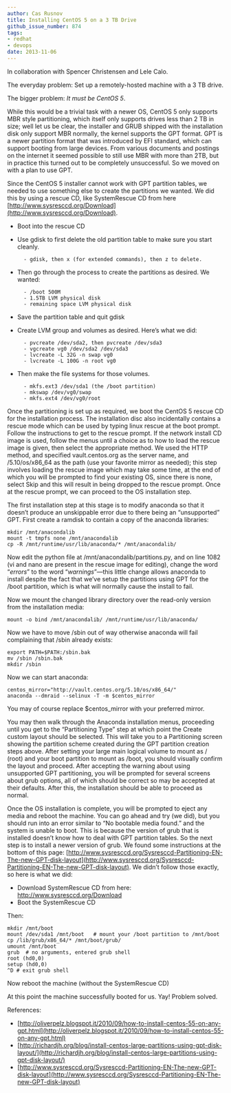 ```yaml
---
author: Cas Rusnov
title: Installing CentOS 5 on a 3 TB Drive
github_issue_number: 874
tags:
- redhat
- devops
date: 2013-11-06
---
```


In collaboration with Spencer Christensen and Lele Calo.

The everyday problem: Set up a remotely-hosted machine with a 3 TB drive.

The bigger problem: *It must be CentOS 5*.

While this would be a trivial task with a newer OS, CentOS 5 only supports MBR style partitioning, which itself only supports drives less than 2 TB in size; well let us be clear, the installer and GRUB shipped with the installation disk only support MBR normally, the kernel supports the GPT format. GPT is a newer partition format that was introduced by EFI standard, which can support booting from large devices. From various documents and postings on the internet it seemed possible to still use MBR with more than 2TB, but in practice this turned out to be completely unsuccessful. So we moved on with a plan to use GPT.

Since the CentOS 5 installer cannot work with GPT partition tables, we needed to use something else to create the partitions we wanted. We did this by using a rescue CD, like SystemRescue CD from here [http://www.sysresccd.org/Download](http://www.sysresccd.org/Download).

- Boot into the rescue CD
- Use gdisk to first delete the old partition table to make sure you start cleanly.

        - gdisk, then x (for extended commands), then z to delete.

- Then go through the process to create the partitions as desired. We wanted:

        - /boot 500M
        - 1.5TB LVM physical disk
        - remaining space LVM physical disk

- Save the partition table and quit gdisk
- Create LVM group and volumes as desired. Here’s what we did:

        - pvcreate /dev/sda2, then pvcreate /dev/sda3
        - vgcreate vg0 /dev/sda2 /dev/sda3
        - lvcreate -L 32G -n swap vg0
        - lvcreate -L 100G -n root vg0

- Then make the file systems for those volumes.

        - mkfs.ext3 /dev/sda1 (the /boot partition)
        - mkswap /dev/vg0/swap
        - mkfs.ext4 /dev/vg0/root

Once the partitioning is set up as required, we boot the CentOS 5 rescue CD for the installation process. The installation disc also incidentally contains a rescue mode which can be used by typing linux rescue at the boot prompt. Follow the instructions to get to the rescue prompt. If the network install CD image is used, follow the menus until a choice as to how to load the rescue image is given, then select the appropriate method. We used the HTTP method, and specified vault.centos.org as the server name, and /5.10/os/x86_64 as the path (use your favorite mirror as needed); this step involves loading the rescue image which may take some time, at the end of which you will be prompted to find your existing OS, since there is none, select Skip and this will result in being dropped to the rescue prompt. Once at the rescue prompt, we can proceed to the OS installation step.

The first installation step at this stage is to modify anaconda so that it doesn’t produce an unskippable error due to there being an “unsupported” GPT. First create a ramdisk to contain a copy of the anaconda libraries:

```nohighlight
mkdir /mnt/anacondalib
mount -t tmpfs none /mnt/anacondalib
cp -R /mnt/runtime/usr/lib/anaconda/* /mnt/anacondalib/
```

Now edit the python file at /mnt/anacondalib/partitions.py, and on line 1082 (vi and nano are present in the rescue image for editing), change the word “*errors*” to the word “*warnings*”—​this little change allows anaconda to install despite the fact that we’ve setup the partitions using GPT for the /boot partition, which is what will normally cause the install to fail.

Now we mount the changed library directory over the read-only version from the installation media:

```nohighlight
mount -o bind /mnt/anacondalib/ /mnt/runtime/usr/lib/anaconda/
```

Now we have to move /sbin out of way otherwise anaconda will fail complaining that /sbin already exists:

```nohighlight
export PATH=$PATH:/sbin.bak
mv /sbin /sbin.bak
mkdir /sbin
```

Now we can start anaconda:

```nohighlight
centos_mirror="http://vault.centos.org/5.10/os/x86_64/"
anaconda --dmraid --selinux -T -m $centos_mirror
```

You may of course replace $centos_mirror with your preferred mirror.

You may then walk through the Anaconda installation menus, proceeding until you get to the “Partitioning Type” step at which point the Create custom layout should be selected. This will take you to a Partitioning screen showing the partition scheme created during the GPT partition creation steps above. After setting your large main logical volume to mount as / (root) and your boot partition to mount as /boot, you should visually confirm the layout and proceed. After accepting the warning about using unsupported GPT partitioning, you will be prompted for several screens about grub options, all of which should be correct so may be accepted at their defaults. After this, the installation should be able to proceed as normal.

Once the OS installation is complete, you will be prompted to eject any media and reboot the machine. You can go ahead and try (we did), but you should run into an error similar to “No bootable media found.” and the system is unable to boot. This is because the version of grub that is installed doesn’t know how to deal with GPT partition tables. So the next step is to install a newer version of grub. We found some instructions at the bottom of this page: [http://www.sysresccd.org/Sysresccd-Partitioning-EN-The-new-GPT-disk-layout](http://www.sysresccd.org/Sysresccd-Partitioning-EN-The-new-GPT-disk-layout). We didn’t follow those exactly, so here is what we did:

- Download SystemRescue CD from here: http://www.sysresccd.org/Download
- Boot the SystemRescue CD

Then:

```nohighlight
mkdir /mnt/boot
mount /dev/sda1 /mnt/boot   # mount your /boot partition to /mnt/boot
cp /lib/grub/x86_64/* /mnt/boot/grub/
umount /mnt/boot
grub  # no arguments, entered grub shell
root (hd0,0)
setup (hd0,0)
^D # exit grub shell
```

Now reboot the machine (without the SystemRescue CD)

At this point the machine successfully booted for us. Yay! Problem solved.

References:

- [http://oliverpelz.blogspot.it/2010/09/how-to-install-centos-55-on-any-gpt.html](http://oliverpelz.blogspot.it/2010/09/how-to-install-centos-55-on-any-gpt.html)
- [http://richardjh.org/blog/install-centos-large-partitions-using-gpt-disk-layout/](http://richardjh.org/blog/install-centos-large-partitions-using-gpt-disk-layout/)
- [http://www.sysresccd.org/Sysresccd-Partitioning-EN-The-new-GPT-disk-layout](http://www.sysresccd.org/Sysresccd-Partitioning-EN-The-new-GPT-disk-layout)
